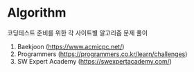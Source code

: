 # Algorithm
코딩테스트 준비를 위한 각 사이트별 알고리즘 문제 풀이
1. Baekjoon (https://www.acmicpc.net/)
2. Programmers (https://programmers.co.kr/learn/challenges)
3. SW Expert Academy (https://swexpertacademy.com/)
